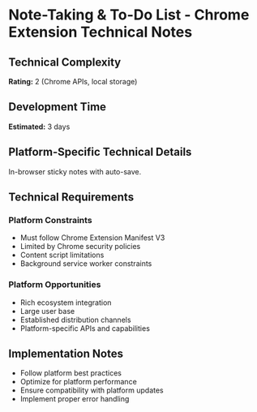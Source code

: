 # Note-Taking & To-Do List - Chrome Extension Technical Notes

## Technical Complexity
**Rating:** 2 (Chrome APIs, local storage)

## Development Time
**Estimated:** 3 days

## Platform-Specific Technical Details
In-browser sticky notes with auto-save.

## Technical Requirements

### Platform Constraints
- Must follow Chrome Extension Manifest V3
- Limited by Chrome security policies
- Content script limitations
- Background service worker constraints

### Platform Opportunities
- Rich ecosystem integration
- Large user base
- Established distribution channels
- Platform-specific APIs and capabilities

## Implementation Notes
- Follow platform best practices
- Optimize for platform performance
- Ensure compatibility with platform updates
- Implement proper error handling
